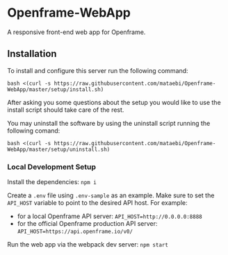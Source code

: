 # Openframe-WebApp

A responsive front-end web app for Openframe.

## Installation

To install and configure this server run the following command:
```
bash <(curl -s https://raw.githubusercontent.com/mataebi/Openframe-WebApp/master/setup/install.sh)
```
After asking you some questions about the setup you would like to use the install script should take care of the rest.

You may uninstall the software by using the uninstall script running the following comand:
```
bash <(curl -s https://raw.githubusercontent.com/mataebi/Openframe-WebApp/master/setup/uninstall.sh)
```

### Local Development Setup

Install the dependencies: `npm i`

Create a `.env` file using `.env-sample` as an example. Make sure to set the `API_HOST` variable to point to the desired API host. For example:

- for a local Openframe API server: `API_HOST=http://0.0.0.0:8888`
- for the official Openframe production API server: `API_HOST=https://api.openframe.io/v0/`

Run the web app via the webpack dev server: `npm start`
